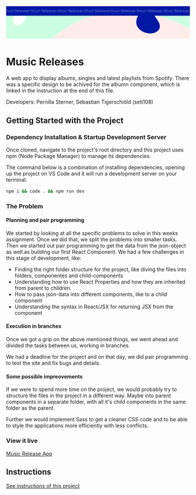 <h1 align="center">
  <a href="">
    <img src="/src/assets/music-releases.svg" alt="Project Banner Image">
  </a>
</h1>

# Music Releases

A web app to display albums, singles and latest playlists from Spotify. There was a specific design to be achived for the albumn component, which is linked in the instruction at the end of this file.

Developers: Pernilla Sterner, Sebastian Tigerschiöld (seti108)

## Getting Started with the Project

### Dependency Installation & Startup Development Server

Once cloned, navigate to the project's root directory and this project uses npm (Node Package Manager) to manage its dependencies.

The command below is a combination of installing dependencies, opening up the project on VS Code and it will run a development server on your terminal.

```bash
npm i && code . && npm run dev
```

### The Problem

#### Planning and pair programming
We started by looking at all the specific problems to solve in this weeks assignment. Once we did that, we split the problems into smaller tasks. Then we started out pair programming to get the data from the json-object as well as building our first React Component. We had a few challenges in this stage of development, like:

* Finding the right folder structure for the project, like diving the files into folders, componentes and child-components
* Understanding how to use React Properties and how they are inherited from parent to children.
* How to pass json-data into different components, like to a child component
* Understanding the syntax in React/JSX for returning JSX from the component

#### Execution in branches
Once we got a grip on the above mentioned things, we went ahead and divided the tasks between us, working in branches.

We had a deadline for the project and on that day, we did pair programming to test the site and fix bugs and details.

#### Some possible impreovements
If we were to spend more time on the project, we would probably try to structure the files in the project in a different way. Maybe into parent components in a separate folder, with all it's child components in the same folder as the parent.

Further we would implement Sass to get a cleaner CSS code and to be able to style the applications more efficiently with less conflicts.

### View it live

[Music Release App](https://technigo-music-release-app-2023.netlify.app/)

## Instructions

<a href="instructions.md">
   See instructions of this project
</a>
